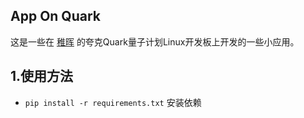## App On Quark

这是一些在 [稚晖](https://github.com/peng-zhihui) 的夸克Quark量子计划Linux开发板上开发的一些小应用。


## 1.使用方法

 - `pip install -r requirements.txt` 安装依赖
